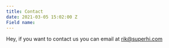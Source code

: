 ```yaml
---
title: Contact
date: 2021-03-05 15:02:00 Z
Field name:
---
```


Hey, if you want to contact us you can email at [rik@superhi.com](mailto:rik@superhi.com)

